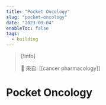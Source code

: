 ```yaml
---
title: "Pocket Oncology"
slug: "pocket-oncology"
date: "2023-09-04"
enableToc: false
tags:
  - building
---
```


> [!info]
>
> 🌱 來自: [[cancer pharmacology]]

# Pocket Oncology


